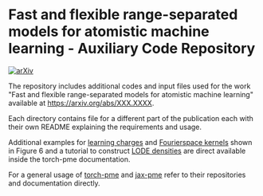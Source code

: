 # Fast and flexible range-separated models for atomistic machine learning - Auxiliary Code Repository

[![arXiv](https://img.shields.io/badge/arXiv-XXX.XXX-B31B1B.svg)](https://arxiv.org/abs/XXX.XXXX)

The repository includes additional codes and input files used for the work "Fast and flexible
range-separated models for atomistic machine learning" available at
https://arxiv.org/abs/XXX.XXXX.

Each directory contains file for a different part of the publication each with their own
README explaining the requirements and usage.

Additional examples for [learning charges](XX) and [Fourierspace kernels](XXX) shown in
Figure 6 and a tutorial to construct [LODE densities](XXX) are direct available inside
the torch-pme documentation.

For a general usage of [torch-pme](XXX) and [jax-pme](XXX) refer to their repositories
and documentation directly.
